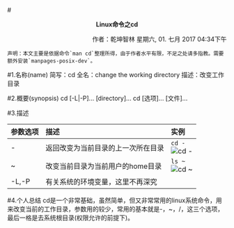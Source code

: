 #<center>**Linux命令之**<span color="red">**cd**</span></center>

<p align="right">作者：乾坤智林	星期六, 01. 七月 2017 04:34下午 
 </p>

	声明：本文主要是依据命令`man cd`整理所得，由于作者水平有限，不足之处请多指教。需要额外安装`manpages-posix-dev`。
#1.名称(name)
	简写：cd
	全名：change the working directory
	描述：改变工作目录
	
#2.概要(synopsis)
	cd [-L|-P]... [directory]...
	cd [选项]... [文件]...
	
#3.描述

|参数选项|描述|实例|
|:--|:--|:--|
|-|返回改变为当前目录的上一次所在目录|`cd -`<br>![cd -](/home/yang/Works/notes/Linux命令/image/cd/cd_.png) |
|~|改变当前目录为当前用户的home目录|`ls ~`<br>![cd ~](/home/yang/Works/notes/Linux命令/image/cd/cd~.png) |
|-L,-P|有关系统的环境变量，这里不再深究|

#4.个人总结
	cd是一个非常基础，虽然简单，但又非常常用的linux系统命令，用来改变当前的工作目录，参数用的较少，常用的基本就是-，~，/，这三个选项，最后一格是去系统根目录(权限允许的前提下)。